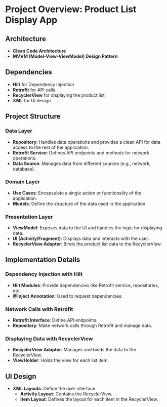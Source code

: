 
# Project Overview: Product List Display App

## Architecture
- **Clean Code Architecture**
- **MVVM (Model-View-ViewModel) Design Pattern**

## Dependencies
- **Hilt** for Dependency Injection
- **Retrofit** for API calls
- **RecyclerView** for displaying the product list
- **XML** for UI design

## Project Structure

### Data Layer
- **Repository**: Handles data operations and provides a clean API for data access to the rest of the application.
- **Retrofit Service**: Defines API endpoints and methods for network operations.
- **Data Source**: Manages data from different sources (e.g., network, database).

### Domain Layer
- **Use Cases**: Encapsulate a single action or functionality of the application.
- **Models**: Define the structure of the data used in the application.

### Presentation Layer
- **ViewModel**: Exposes data to the UI and handles the logic for displaying data.
- **UI (Activity/Fragment)**: Displays data and interacts with the user.
- **RecyclerView Adapter**: Binds the product list data to the RecyclerView.

## Implementation Details

### Dependency Injection with Hilt
- **Hilt Modules**: Provide dependencies like Retrofit service, repositories, etc.
- **@Inject Annotation**: Used to request dependencies.

### Network Calls with Retrofit
- **Retrofit Interface**: Define API endpoints.
- **Repository**: Make network calls through Retrofit and manage data.

### Displaying Data with RecyclerView
- **RecyclerView Adapter**: Manages and binds the data to the RecyclerView.
- **ViewHolder**: Holds the view for each list item.

## UI Design
- **XML Layouts**: Define the user interface.
  - **Activity Layout**: Contains the RecyclerView.
  - **Item Layout**: Defines the layout for each item in the RecyclerView.
